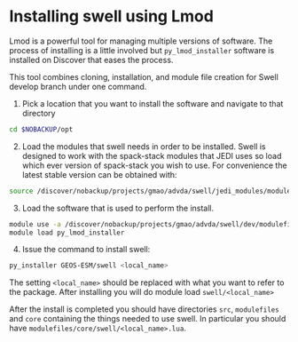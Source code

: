 # Installing swell using Lmod

Lmod is a powerful tool for managing multiple versions of software. The process of installing is a little involved but `py_lmod_installer` software is installed on Discover that eases the process.

This tool combines cloning, installation, and module file creation for Swell develop branch under one command.

1. Pick a location that you want to install the software and navigate to that directory

```bash
cd $NOBACKUP/opt
``````

2. Load the modules that swell needs in order to be installed. Swell is designed to work with the spack-stack modules that JEDI uses so load which ever version of spack-stack you wish to use. For convenience the latest stable version can be obtained with:

```bash
source /discover/nobackup/projects/gmao/advda/swell/jedi_modules/modules-intel
```

3. Load the software that is used to perform the install.

```bash
module use -a /discover/nobackup/projects/gmao/advda/swell/dev/modulefiles/core
module load py_lmod_installer
```

4. Issue the command to install swell:

```bash
py_installer GEOS-ESM/swell <local_name>
```

The setting `<local_name>` should be replaced with what you want to refer to the package. After installing you will do module load `swell/<local_name>`

After the install is completed you should have directories `src`, `modulefiles` and `core` containing the things needed to use swell. In particular you should have `modulefiles/core/swell/<local_name>.lua`.

